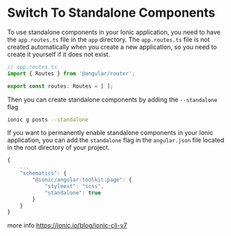 # Switch To Standalone Components

To use standalone components in your Ionic application, you need to have the `app.routes.ts` file
in the `app` directory. The `app.routes.ts` file is not created automatically when you create a
new application, so you need to create it yourself if it does not exist.

```js
// app.routes.ts
import { Routes } from '@angular/router';

export const routes: Routes = [ ];
```

Then you can create standalone components by adding the `--standalone` flag

```bash
ionic g posts --standalone
```

If you want to permanently enable standalone components in your Ionic application, you can add the
`standalone` flag in the `angular.json` file located in the root directory of your project.

```js
{
    ...
    "schematics": {
        "@ionic/angular-toolkit:page": {
            "styleext": "scss",
            "standalone": true
        }
    }
}
```

more info https://ionic.io/blog/ionic-cli-v7



